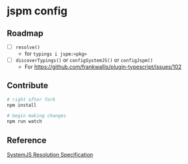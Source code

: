 # jspm config

## Roadmap

- [ ] `resolve()`
  - for `typings i jspm:<pkg>`
- [ ] `discoverTypings()` or `configSystemJS()` or `configJspm()`
  - For <https://github.com/frankwallis/plugin-typescript/issues/102>

## Contribute

```sh
# right after fork
npm install

# begin making changes
npm run watch

```

## Reference

[SystemJS Resolution Specification](https://github.com/systemjs/systemjs/blob/599d89cbe9f4fb39a39f6c52b619cbd1f1da6ffc/docs/resolution-algorithm.md#resolution-specification)
